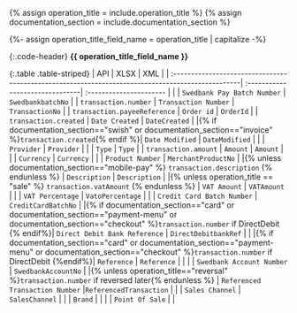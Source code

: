 {% assign operation_title = include.operation_title %}
{% assign documentation_section = include.documentation_section  %}

{%- assign operation_title_field_name = operation_title | capitalize -%}

{:.code-header}
**{{ operation_title_field_name }}**

{:.table .table-striped}
| API                                                                                               | XLSX                            | XML                     |
| :-------------------------------------------------------------------------------------------------| :-------------------------------| :---------------------- |
|                                                                                                   | `Swedbank Pay Batch Number`     | `SwedbankbatchNo`       |
| `transaction.number`                                                                              | `Transaction Number`            | `TransactionNo`         |
| `transaction.payeeReference`                                                                      | `Order id`                      | `OrderId`               |
| `transaction.created`                                                                             | `Date Created`                  | `DateCreated`           |
|{% if documentation_section=="swish" or documentation_section=="invoice" %}`transaction.created`{% endif %}| `Date Modified`          | `DateModified`         |
|                                                                                                   | `Provider`                      | `Provider`              |
|                                                                                                   | `Type`                          | `Type`                  |
| `transaction.amount`                                                                              | `Amount`                        | `Amount`                |
|                                                                                                   | `Currency`                      | `Currency`              |
|                                                                                                   | `Product Number`                | `MerchantProductNo`     |
|{% unless documentation_section=="mobile-pay" %} `transaction.description` {% endunless %}         | `Description`                   | `Description`           |
|{% unless operation_title == "sale" %} `transaction.vatAmount` {% endunless %}                     | `VAT Amount`                    | `VATAmount`             |
|                                                                                                   |  `VAT Percentage`               | `VatoPercentage`        |
|                                                                                                   | `Credit Card Batch Number`      | `CreditCardBatchNo`     |
|{% if documentation_section=="card" or documentation_section=="payment-menu" or documentation_section=="checkout" %}`transaction.number` if DirectDebit {% endif%}| `Direct Debit Bank Reference`   | `DirectDebitbankRef`    |                                                            |
|{% if documentation_section=="card" or documentation_section=="payment-menu" or documentation_section=="checkout" %}`transaction.number` if DirectDebit {%endif%}| `Reference`                     | `Reference`             |                                                             |
|                                                                                                   | `Swedbank Account Number`       | `SwedbankAccountNo`     |
|{% unless operation_title=="reversal" %}`transaction.number` if reversed later{% endunless %}      | `Referenced Transaction Number` |`ReferencedTransaction`  |
|                                                                                                   | `Sales Channel`                 | `SalesChannel`          |
|                                                                                                   | `Brand`                         |                         |
|                                                                                                   | `Point Of Sale`                 |                         |
